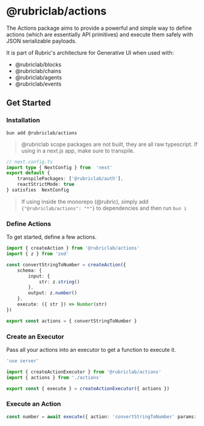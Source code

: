 # @rubriclab/actions
The Actions package aims to provide a powerful and simple way to define actions (which are essentially API primitives) and execute them safely with JSON serializable payloads.

It is part of Rubric's architecture for Generative UI when used with:
- @rubriclab/blocks
- @rubriclab/chains
- @rubriclab/agents
- @rubriclab/events

## Get Started
### Installation
`bun add @rubriclab/actions`

> @rubriclab scope packages are not built, they are all raw typescript. If using in a next.js app, make sure to transpile.

```ts
// next.config.ts
import type { NextConfig } from  'next' 
export default {
	transpilePackages: ['@rubriclab/auth'],
	reactStrictMode: true
} satisfies  NextConfig
```

> If using inside the monorepo (@rubric), simply add `{"@rubriclab/actions": "*"}` to dependencies and then run `bun i`

### Define Actions
To get started, define a few actions.

```ts
import { createAction } from '@rubriclab/actions'
import { z } from 'zod'

const convertStringToNumber = createAction({
	schema: {
		input: {
			str: z.string()
		},
		output: z.number()
	},
	execute: ({ str }) => Number(str)
})

export const actions = { convertStringToNumber }
```

### Create an Executor
Pass all your actions into an executor to get a function to execute it.

```ts
'use server'

import { createActionExecutor } from '@rubriclab/actions'
import { actions } from './actions'

export const { execute } = createActionExecutor({ actions })
```

### Execute an Action

```ts
const number = await execute({ action: 'convertStringToNumber' params: { str: '2' } })
```